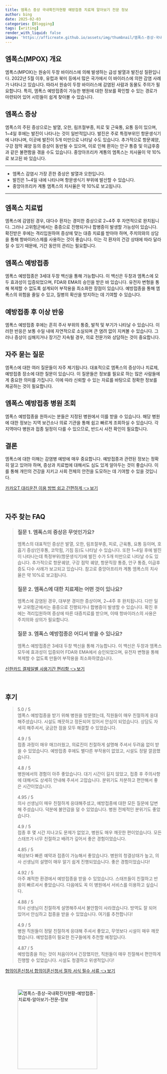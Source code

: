 ```yaml
---
title: 엠폭스 증상 국내확진자현황 예방접종 치료제 알아보기 전문 정보
author: bing
date: 2025-02-03
categories: [Blogging]
tags: [writing]
render_with_liquid: false
image: 'https://afficreate.github.io/assets/img/thumbnail/엠폭스-증상-국내확진자현황-예방접종-치료제-알아보기-전문-정보.webp'
---
```



<h2 id='엠폭스_개요'>엠폭스(MPOX) 개요</h2>

<p>엠폭스(MPOX)는 원숭이 두창 바이러스에 의해 발생하는 급성 발열과 발진성 질환입니다. 2022년 5월 이후, 유럽과 북미 등에서 많은 국가에서 이 바이러스에 의한 감염 사례가 나타나고 있습니다. 따라서 원숭이 두창 바이러스에 감염된 사람과 동물도 주의가 필요합니다. 특히, 엠폭스 예방접종이 가능한 병원에 대한 정보를 확인할 수 있는 경로가 마련되어 있어 시민들이 쉽게 찾아볼 수 있습니다.</p>

<h2 id='엠폭스_증상'>엠폭스 증상</h2>

<p>엠폭스의 주된 증상으로는 발열, 오한, 림프절부종, 피로 및 근육통, 요통 등이 있으며, 1~4일 후에는 발진이 나타나는 것이 일반적입니다. 발진은 주로 특정부위인 항문생식기에 나타나며, 이곳에 발진이 5개 미만으로 나타날 수도 있습니다. 추가적으로 항문궤양, 구강 점막 궤양 등의 증상이 동반될 수 있으며, 이로 인해 환자는 안구 통증 및 이급후증과 같은 불편함을 겪을 수도 있습니다. 중앙아프리카 계통의 엠폭스는 치사율이 약 10%로 보고된 바 있습니다.</p>

<hr />

<ul>
    <li>엠폭스 감염시 가장 흔한 증상은 발열과 오한입니다.</li>
    <li>발진은 1~4일 내에 나타나며 항문생식기 부위에 발산할 수 있습니다.</li>
    <li>중앙아프리카 계통 엠폭스의 치사율은 약 10%로 보고됩니다.</li>
</ul>

<hr />

<h2 id='엠폭스_치료법'>엠폭스 치료법</h2>

<p>엠폭스에 감염된 경우, 대다수 환자는 경미한 증상으로 2~4주 후 자연적으로 완치됩니다. 그러나 고위험군에서는 중증으로 진행되거나 합병증이 발생할 가능성이 있습니다. 확진받은 후에는 격리입원하여 증상에 맞는 대증 치료를 받아야 하며, 주치의와의 상담을 통해 항바이러스제를 사용하는 것이 좋습니다. 이는 각 환자의 건강 상태에 따라 달라질 수 있기 때문에, 기간 동안의 관리는 필요합니다.</p>

<h2 id='엠폭스_예방접종'>엠폭스 예방접종</h2>

<p>엠폭스 예방접종은 3세대 두창 백신을 통해 가능합니다. 이 백신은 두창과 엠폭스에 모두 효과성이 입증되었으며, FDA와 EMA의 승인을 받은 바 있습니다. 유전자 변형을 통해 복제할 수 없도록 설계되어 부작용을 최소화한 장점이 있습니다. 예방접종을 통해 엠폭스의 위험을 줄일 수 있고, 질병의 확산을 방지하는 데 기여할 수 있습니다.</p>

<h2 id='예방접종_이상반응'>예방접종 후 이상 반응</h2>

<p>엠폭스 예방접종 후에는 흔히 주사 부위의 통증, 발적 및 부기가 나타날 수 있습니다. 이러한 반응은 보통 수일 내에 자연적으로 소실되며 큰 염려 없이 지켜볼 수 있습니다. 그러나 증상이 심해지거나 장기간 지속될 경우, 의료 전문가와 상담하는 것이 중요합니다.</p>

<h2 id='자주_묻는_질문'>자주 묻는 질문</h2>

<p>엠폭스에 대한 여러 질문들이 자주 제기됩니다. 대표적으로 엠폭스의 증상이나 치료제, 예방접종 장소에 대한 질문이 있습니다. 이 질문들은 정보를 필요로 하는 많은 사람들에게 중요한 의미를 가집니다. 이에 따라 신뢰할 수 있는 자료를 바탕으로 정확한 정보를 제공하는 것이 필요합니다.</p>

<h2 id='엠폭스_예방접종_병원'>엠폭스 예방접종 병원 조회</h2>

<p>엠폭스 예방접종을 원하시는 분들은 지정된 병원에서 이를 받을 수 있습니다. 해당 병원에 대한 정보는 지역 보건소나 의료 기관을 통해 쉽고 빠르게 조회하실 수 있습니다. 각 지역마다 병원과 접종 일정이 다를 수 있으므로, 반드시 사전 확인이 필요합니다.</p>

<h2 id='결론'>결론</h2>

<p>엠폭스에 대한 이해는 감염병 예방에 매우 중요합니다. 예방접종과 관련된 정보는 정확히 알고 있어야 하며, 증상과 치료법에 대해서도 심도 있게 알아두는 것이 좋습니다. 이를 통해 개인의 건강을 지키고 사회 전체의 안전을 도모하는 데 기여할 수 있을 것입니다.</p>


<p><a class="click-button" title="카카오T 대리운전 이용 방법 쉽고 간편하게" href="https://afficreate.github.io/posts/%EC%B9%B4%EC%B9%B4%EC%98%A4T-%EB%8C%80%EB%A6%AC%EC%9A%B4%EC%A0%84-%EC%9D%B4%EC%9A%A9-%EB%B0%A9%EB%B2%95-%EC%89%BD%EA%B3%A0-%EA%B0%84%ED%8E%B8%ED%95%98%EA%B2%8C/" rel="dofollow">카카오T 대리운전 이용 방법 쉽고 간편하게 👈 보기</a></p><br>
<h2 id='자주_찾는_FAQ'>자주 찾는 FAQ</h2>
<div itemscope="" itemtype="https://schema.org/FAQPage"> 
<blockquote> 
<div itemscope="" itemprop="mainEntity" itemtype="https://schema.org/Question"> 
<h3 itemprop="name">질문 1. 엠폭스의 증상은 무엇인가요?</h3> 
<div itemscope="" itemprop="acceptedAnswer" itemtype="https://schema.org/Answer"> 
<span itemprop="text"> 
<p>엠폭스의 대표적인 증상은 발열, 오한, 림프절부종, 피로, 근육통, 요통 등이며, 호흡기 증상(인후통, 코막힘, 기침 등)도 나타날 수 있습니다. 또한 1~4일 후에 발진이 나타나는데 특정부위(항문생식기)에 발진 수가 5개 미만으로 나타날 수도 있습니다. 추가적으로 항문궤양, 구강 점막 궤양, 항문직장 통증, 안구 통증, 이급후증도 다수 사례가 보고되고 있습니다. 참고로 중앙아프리카 계통 엠폭스의 치사율은 약 10%로 보고됩니다.</p> 
</span> 
</div> 
</div> 
<div itemscope="" itemprop="mainEntity" itemtype="https://schema.org/Question"> 
<h3 itemprop="name">질문 2. 엠폭스에 대한 치료제는 어떤 것이 있나요?</h3> 
<div itemscope="" itemprop="acceptedAnswer" itemtype="https://schema.org/Answer"> 
<span itemprop="text"> 
<p>엠폭스에 감염된 경우, 대부분 경미한 증상이며, 2~4주 후 완치됩니다. 다만 일부 고위험군에서는 중증으로 진행되거나 합병증이 발생할 수 있습니다. 확진 후에는 격리입원하여 증상에 따른 대증치료를 받으며, 이때 항바이러스의 사용은 주치의와 상의가 필요합니다.</p> 
</span> 
</div> 
</div> 
<div itemscope="" itemprop="mainEntity" itemtype="https://schema.org/Question"> 
<h3 itemprop="name">질문 3. 엠폭스 예방접종은 어디서 받을 수 있나요?</h3> 
<div itemscope="" itemprop="acceptedAnswer" itemtype="https://schema.org/Answer"> 
<span itemprop="text"> 
<p>엠폭스 예방접종은 3세대 두창 백신을 통해 가능합니다. 이 백신은 두창과 엠폭스 모두에 효과성이 입증되어 FDA와 EMA에서 승인되었으며, 유전자 변형을 통해 복제할 수 없도록 만들어 부작용을 최소화하였습니다.</p> 
</span> 
</div> 
</div> 
</blockquote> 
</div>
<p><a class="click-button" title="신한카드 결제일별 사용기간 편리함" href="https://afficreate.github.io/posts/%EC%8B%A0%ED%95%9C%EC%B9%B4%EB%93%9C-%EA%B2%B0%EC%A0%9C%EC%9D%BC%EB%B3%84-%EC%82%AC%EC%9A%A9%EA%B8%B0%EA%B0%84-%ED%8E%B8%EB%A6%AC%ED%95%A8/" rel="dofollow">신한카드 결제일별 사용기간 편리함 👈 보기</a></p><br>
<h2 id='후기'>후기</h2>
<div itemscope itemtype="https://schema.org/Product">
  <blockquote>
  <div itemprop="review" itemscope itemtype="https://schema.org/Review">
      <div itemprop="reviewRating" itemscope itemtype="https://schema.org/Rating"> <span itemprop="ratingValue">5.0</span> / <span itemprop="bestRating">5</span> </div>
      <span itemprop="reviewBody">엠폭스 예방접종을 받기 위해 병원을 방문했는데, 직원들이 매우 친절하게 응대해주셨습니다. 시설도 깨끗하고 정돈되어 있어서 안심이 되었습니다. 상담도 자세히 해주셔서, 궁금한 점을 모두 해결할 수 있었습니다.</span>
  </div>
  <br>
  <div itemprop="review" itemscope itemtype="https://schema.org/Review">
      <div itemprop="reviewRating" itemscope itemtype="https://schema.org/Rating"> <span itemprop="ratingValue">4.9</span> / <span itemprop="bestRating">5</span> </div>
      <span itemprop="reviewBody">접종 과정이 매우 매끄러웠고, 의료진이 친절하게 설명해 주셔서 두려움 없이 받을 수 있었습니다. 예방접종 후에도 별다른 부작용이 없었고, 시설도 정말 깔끔했습니다.</span>
  </div>
  <br>
  <div itemprop="review" itemscope itemtype="https://schema.org/Review">
      <div itemprop="reviewRating" itemscope itemtype="https://schema.org/Rating"> <span itemprop="ratingValue">4.8</span> / <span itemprop="bestRating">5</span> </div>
      <span itemprop="reviewBody">병원에서의 경험이 아주 좋았습니다. 대기 시간이 길지 않았고, 접종 후 주의사항에 대해서도 상세히 안내해 주셔서 고맙습니다. 분위기도 차분하고 편안해서 좋은 시간이었습니다.</span>
  </div>
  <br>
  <div itemprop="review" itemscope itemtype="https://schema.org/Review">
      <div itemprop="reviewRating" itemscope itemtype="https://schema.org/Rating"> <span itemprop="ratingValue">4.95</span> / <span itemprop="bestRating">5</span> </div>
      <span itemprop="reviewBody">의사 선생님이 매우 친절하게 응대해주셨고, 예방접종에 대한 모든 질문에 답변해 주셨습니다. 덕분에 불안감을 덜 수 있었습니다. 병원 전체적인 분위기도 좋았습니다.</span>
  </div>
  <br>
  <div itemprop="review" itemscope itemtype="https://schema.org/Review">
      <div itemprop="reviewRating" itemscope itemtype="https://schema.org/Rating"> <span itemprop="ratingValue">4.9</span> / <span itemprop="bestRating">5</span> </div>
      <span itemprop="reviewBody">접종 후 몇 시간 지나고도 문제가 없었고, 병원도 매우 깨끗한 편이었습니다. 모든 스태프가 너무 친절하고 배려가 깊어서 좋은 경험이었습니다.</span>
  </div>
  <br>
  <div itemprop="review" itemscope itemtype="https://schema.org/Review">
      <div itemprop="reviewRating" itemscope itemtype="https://schema.org/Rating"> <span itemprop="ratingValue">4.85</span> / <span itemprop="bestRating">5</span> </div>
      <span itemprop="reviewBody">예상보다 빠른 예약과 접종이 가능해서 좋았습니다. 병원의 청결상태가 높고, 의사 선생님의 설명이 매우 알기 쉽게 진행되었습니다. 좋은 경험이었습니다!</span>
  </div>
  <br>
  <div itemprop="review" itemscope itemtype="https://schema.org/Review">
      <div itemprop="reviewRating" itemscope itemtype="https://schema.org/Rating"> <span itemprop="ratingValue">4.92</span> / <span itemprop="bestRating">5</span> </div>
      <span itemprop="reviewBody">아주 쾌적한 환경에서 예방접종을 받을 수 있었습니다. 스태프들이 친절하고 반응이 빠르셔서 좋았습니다. 다음에도 꼭 이 병원에서 서비스를 이용하고 싶습니다.</span>
  </div>
  <br>
  <div itemprop="review" itemscope itemtype="https://schema.org/Review">
      <div itemprop="reviewRating" itemscope itemtype="https://schema.org/Rating"> <span itemprop="ratingValue">4.88</span> / <span itemprop="bestRating">5</span> </div>
      <span itemprop="reviewBody">의사 선생님이 친절하게 설명해주셔서 불안함이 사라졌습니다. 방역도 잘 되어 있어서 안심하고 접종을 받을 수 있었습니다. 여기를 추천합니다!</span>
  </div>
  <br>
  <div itemprop="review" itemscope itemtype="https://schema.org/Review">
      <div itemprop="reviewRating" itemscope itemtype="https://schema.org/Rating"> <span itemprop="ratingValue">4.9</span> / <span itemprop="bestRating">5</span> </div>
      <span itemprop="reviewBody">병원 직원들이 정말 친절하게 응대해 주셔서 좋았고, 무엇보다 시설이 매우 깨끗했습니다. 예방접종이 필요한 친구들에게 추천할 예정입니다.</span>
  </div>
  <br>
  <div itemprop="review" itemscope itemtype="https://schema.org/Review">
      <div itemprop="reviewRating" itemscope itemtype="https://schema.org/Rating"> <span itemprop="ratingValue">4.87</span> / <span itemprop="bestRating">5</span> </div>
      <span itemprop="reviewBody">예방접종을 하는 것이 처음이어서 긴장했지만, 직원들이 매우 친절해서 편안하게 진행할 수 있었습니다. 시설도 청결하고 위생적입니다!</span>
  </div>
  </blockquote>
</div>
<p><a class="click-button" title="협의이혼신청서 합의이혼신청서 절차 서식 필수 서류" href="https://afficreate.github.io/posts/%ED%98%91%EC%9D%98%EC%9D%B4%ED%98%BC%EC%8B%A0%EC%B2%AD%EC%84%9C-%ED%95%A9%EC%9D%98%EC%9D%B4%ED%98%BC%EC%8B%A0%EC%B2%AD%EC%84%9C-%EC%A0%88%EC%B0%A8-%EC%84%9C%EC%8B%9D-%ED%95%84%EC%88%98-%EC%84%9C%EB%A5%98/" rel="dofollow">협의이혼신청서 합의이혼신청서 절차 서식 필수 서류 👈 보기</a></p><br>
<figure class="image"><img src="https://afficreate.github.io/assets/img/thumbnail/엠폭스-증상-국내확진자현황-예방접종-치료제-알아보기-전문-정보.webp" alt="엠폭스-증상-국내확진자현황-예방접종-치료제-알아보기-전문-정보" width="256" height="256"></figure>